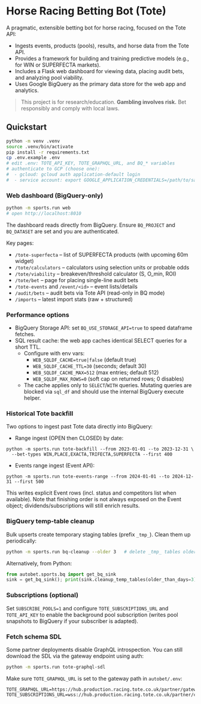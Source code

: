 # Horse Racing Betting Bot (Tote)

A pragmatic, extensible betting bot for horse racing, focused on the Tote API:
- Ingests events, products (pools), results, and horse data from the Tote API.
- Provides a framework for building and training predictive models (e.g., for WIN or SUPERFECTA markets).
- Includes a Flask web dashboard for viewing data, placing audit bets, and analyzing pool viability.
- Uses Google BigQuery as the primary data store for the web app and analytics.

> This project is for research/education. **Gambling involves risk.** Bet responsibly and comply with local laws.

## Quickstart

```bash
python -m venv .venv
source .venv/bin/activate
pip install -r requirements.txt
cp .env.example .env
# edit .env: TOTE_API_KEY, TOTE_GRAPHQL_URL, and BQ_* variables
# authenticate to GCP (choose one):
#  - gcloud: gcloud auth application-default login
#  - service account: export GOOGLE_APPLICATION_CREDENTIALS=/path/to/sa.json
```

### Web dashboard (BigQuery-only)

```bash
python -m sports.run web
# open http://localhost:8010
```
The dashboard reads directly from BigQuery. Ensure `BQ_PROJECT` and `BQ_DATASET` are set and you are authenticated.

Key pages:
- `/tote-superfecta` – list of SUPERFECTA products (with upcoming 60m widget)
- `/tote/calculators` – calculators using selection units or probable odds
- `/tote/viability` – breakeven/threshold calculator (S, O_min, ROI)
- `/tote/bet` – page for placing single-line audit bets
- `/tote-events` and `/event/<id>` – event lists/details
- `/audit/bets` – audit bets via Tote API (read-only in BQ mode)
- `/imports` – latest import stats (raw + structured)

### Performance options

- BigQuery Storage API: set `BQ_USE_STORAGE_API=true` to speed dataframe fetches.
- SQL result cache: the web app caches identical SELECT queries for a short TTL.
  - Configure with env vars:
    - `WEB_SQLDF_CACHE=true|false` (default true)
    - `WEB_SQLDF_CACHE_TTL=30` (seconds; default 30)
    - `WEB_SQLDF_CACHE_MAX=512` (max entries; default 512)
    - `WEB_SQLDF_MAX_ROWS=0` (soft cap on returned rows; 0 disables)
  - The cache applies only to `SELECT`/`WITH` queries. Mutating queries are blocked via `sql_df` and should use the internal BigQuery execute helper.

### Historical Tote backfill

Two options to ingest past Tote data directly into BigQuery:

- Range ingest (OPEN then CLOSED) by date:

```
python -m sports.run tote-backfill --from 2023-01-01 --to 2023-12-31 \
  --bet-types WIN,PLACE,EXACTA,TRIFECTA,SUPERFECTA --first 400
```

- Events range ingest (Event API):

```
python -m sports.run tote-events-range --from 2024-01-01 --to 2024-12-31 --first 500
```

This writes explicit Event rows (incl. status and competitors list when available). Note that finishing order is not always exposed on the Event object; dividends/subscriptions will still enrich results.

### BigQuery temp-table cleanup

Bulk upserts create temporary staging tables (prefix `_tmp_`). Clean them up periodically:

```bash
python -m sports.run bq-cleanup --older 3   # delete _tmp_ tables older than 3 days
```

Alternatively, from Python:

```python
from autobet.sports.bq import get_bq_sink
sink = get_bq_sink(); print(sink.cleanup_temp_tables(older_than_days=3))
```

### Subscriptions (optional)

Set `SUBSCRIBE_POOLS=1` and configure `TOTE_SUBSCRIPTIONS_URL` and `TOTE_API_KEY` to enable the background pool subscription (writes pool snapshots to BigQuery if your subscriber is adapted).
### Fetch schema SDL

Some partner deployments disable GraphQL introspection. You can still download the SDL via the gateway endpoint using auth:

```bash
python -m sports.run tote-graphql-sdl
```

Make sure `TOTE_GRAPHQL_URL` is set to the gateway path in `autobet/.env`:

```
TOTE_GRAPHQL_URL=https://hub.production.racing.tote.co.uk/partner/gateway/graphql
TOTE_SUBSCRIPTIONS_URL=wss://hub.production.racing.tote.co.uk/partner/connections/graphql/
```
